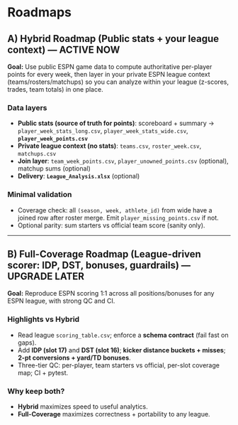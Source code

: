 # Roadmaps

## A) Hybrid Roadmap (Public stats + your league context) — **ACTIVE NOW**
**Goal:** Use public ESPN game data to compute authoritative per-player points for every week, then layer in your private ESPN league context (teams/rosters/matchups) so you can analyze within your league (z-scores, trades, team totals) in one place.

### Data layers
- **Public stats (source of truth for points)**: scoreboard + summary → `player_week_stats_long.csv`, `player_week_stats_wide.csv`, **`player_week_points.csv`**
- **Private league context (no stats)**: `teams.csv`, `roster_week.csv`, `matchups.csv`
- **Join layer**: `team_week_points.csv`, `player_unowned_points.csv` (optional), matchup sums (optional)
- **Delivery**: **`League_Analysis.xlsx`** (optional)

### Minimal validation
- Coverage check: all `(season, week, athlete_id)` from wide have a joined row after roster merge. Emit `player_missing_points.csv` if not.
- Optional parity: sum starters vs official team score (sanity only).

---

## B) Full-Coverage Roadmap (League-driven scorer: IDP, DST, bonuses, guardrails) — **UPGRADE LATER**
**Goal:** Reproduce ESPN scoring 1:1 across all positions/bonuses for any ESPN league, with strong QC and CI.

### Highlights vs Hybrid
- Read league `scoring_table.csv`; enforce a **schema contract** (fail fast on gaps).
- Add **IDP (slot 17)** and **DST (slot 16)**; **kicker distance buckets + misses**; **2-pt conversions + yard/TD bonuses**.
- Three-tier QC: per-player, team starters vs official, per-slot coverage map; CI + pytest.

### Why keep both?
- **Hybrid** maximizes speed to useful analytics.
- **Full-Coverage** maximizes correctness + portability to any league.

